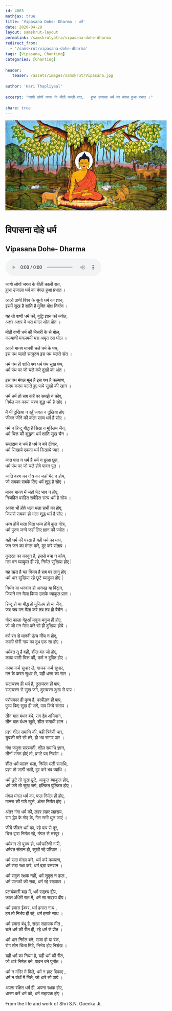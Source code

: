 ```yaml
---    
id: 4063    
mathjax: true    
title: 'Vipasana Dohe- Dharma - धर्म'    
date: 2020-04-29    
layout: samskrut-layout 
permalink: /samskrutyatra/vipasana-dohe-dharma
redirect_from: 
  - '/samskrut/vipasana-dohe-dharma'
tags: [Vipasana, Chanting]
categories: [Chanting]
    
header:    
   teaser: /assets/images/samskrut/Vipasana.jpg    
    
author: 'Hari Thapliyaal'    
    
excerpt: "जागो लोगों जगत के बीती काली रात,   हुआ उजाला धर्म का मंगल हुआ प्रभात ।"   
    
share: true    
---    
```

    
![](/assets/images/samskrut/Vipasana.jpg)    
    
# विपासना दोहे धर्म    
## Vipasana Dohe- Dharma    
    
<audio controls>
  <source src="https://raw.githubusercontent.com/dasarpai/DAI-mp3/main/dasarpai-mp3/052-Dharma.mp3" type="audio/mp3">
  Your browser does not support the audio element.
</audio>     
    
    
    
जागो लोगों जगत के बीती काली रात,    
हुआ उजाला धर्म का मंगल हुआ प्रभात ।    
    
आओ प्राणी विश्व के सुनो धर्म का ज्ञान,    
इसमें सुख है शांति है मुक्ति मोक्ष निर्वाण ।    
    
यह तो वाणी धर्म की, बुद्धि ज्ञान की ज्योत,    
अक्षर अक्षर में भरा मंगल ओत प्रोत ।    
    
मीठी वाणी धर्म की मिसरी के से बोल,    
कल्याणी मंगलमयी भरा अमृत रस घोल ।    
    
आओ मानव मानवी चलें धर्म के पंथ,    
इस पथ चलते सत्पुरुष इस पथ चलते संत ।    
    
धर्म पंथ ही शांति पथ धर्म पंथ सुख पंथ,    
धर्म पंथ पर जो चले करे दुखों का अंत ।    
    
इस पथ मंगल मूल है इस पथ है कल्याण,    
कदम कदम चलते हुए पाये सुखों की खान ।    
    
धर्म धर्म तो सब कहें पर समझे न कोए,    
निर्मल मन काया चरण शुद्ध धर्म है सोए ।    
    
मैं भी दुखिया न रहूँ जगत न दुखिया होए    
जीवन जीने की कला सत्य धर्म है सोए ।    
    
धर्म न हिन्दू बौद्ध है सिख न मुस्लिम जैन,    
धर्म चित्त की शुद्धता धर्म शांति सुख चैन ।    
    
सम्प्रदाय न धर्म है धर्म न बने दीवार,    
धर्म सिखाये एकता धर्म सिखाये प्यार ।    
    
जात पात न धर्म है धर्म न छुआ छूत,    
धर्म पंथ पर जो चले होवे पावन पूत ।    
    
जाति वरण का गोत्र का जहां भेद न होय,    
जो सबका सबके लिए धर्म शुद्ध है सोए ।    
    
मानव मानव में जहां भेद भाव न होए,    
निजहित परहित सर्वहित सत्य धर्म है सोय ।    
    
अपना भी होवे भला भला सभी का होए,    
जिससे सबका हो भला शुद्ध धर्म है सोए ।    
    
धन्य होयें माता पिता धन्य होयें कुल गोत्र,    
धर्म पुरुष जन्मे जहाँ लिए ज्ञान की ज्योत ।    
    
यही धर्म की परख है यही धर्म का माप,    
जन जन का मंगल करे, दूर करे संताप ।    
    
कुदरत का कानून है, इससे बचा न कोय,    
मल मन व्याकुल ही रहे, निर्मल सुखिया होए |    
    
यह ऋत है यह नियम है सब पर लागु होए    
धर्म धार सुखिया रहे छूटे व्याकुल होए |    
    
निर्धन या धनवान हो अनपढ़ या विद्वान,    
जिसने मन मैला किया उसके व्याकुल प्राण ।    
    
हिन्दू हो या बौद्ध हो मुस्लिम हो या जैन,    
जब जब मन मैला करे तब तब हो बैचैन ।    
    
गोरा काला गेहुआँ मनुज मनुज ही होए,    
जो जो मन मैला करे सो ही दुखिया होये ।    
    
वर्ण रंग से मानवी ऊंच नींच न होए,    
काली गोरी गाय का दूध एक सा होए ।    
    
धर्मवंत तू है वही, शील वंत जो होए,    
काया वाणी चित्त की, कर्म न दूषित होए ।    
    
काया कर्म सुधार ले, वाचक कर्म सुधार,    
मन के करम सुधर ले, यही धरम का सार ।    
    
सदाचरण ही धर्म है, दुराचरण ही पाप,    
सदाचरण से सुख जगे, दुराचरण दुःख से पाप ।    
    
परोपकार ही पुण्य है, परपीड़न ही पाप,    
पुण्य किए सुख ही जगे, पाप किये संताप ।    
    
तीन बात बंधन बंधे, राग द्वेष अभिमान,    
तीन बात बंधन खुले, शील समाधी ज्ञान ।    
    
प्रज्ञा शील समाधि की, बही त्रिवेणी धार,    
डुबकी मारे सो तरे, हो भव सागर पार ।    
    
गंगा जमुना सरस्वती, शील समाधि ज्ञान,    
तीनों संगम होएं तो, प्रगटे पद निर्वाण ।    
    
शील धर्म पालन भला, निर्मल भली समाधि,    
प्रज्ञा तो जागी भली, दूर करे भव व्याधि ।    
    
धर्म छूटे तो सुख छूटे, आकुल व्याकुल होए,    
धर्म जगे तो सुख जगे, हल्कित पुल्कित होए ।    
    
मंगल मंगल धर्म का, फल निर्मल ही होए,    
मानस की गांठे खुले, अंतर निर्मल होए ।    
    
अंतर गंगा धर्म की, लहर लहर लहराय,    
राग द्धेष के मोह के, मैल सभी धुल जाएं ।    
    
जीयें जीवन धर्म का, रहे पाप से दूर,    
चित्त द्वारा निर्मल रहे, मंगल से भरपूर ।    
    
धर्मवान तो पुरुष हो, धर्मचारिणी नारी,    
धर्मवंत संतान हो, सुखी रहे परिवार ।    
    
धर्म सदा मंगल करे, धर्म करे कल्याण,    
धर्म सदा रक्षा करे, धर्म बड़ा बलवान ।    
    
धर्म सदृश रक्षक नहीं, धर्म सुदृश न ढाल ,    
धर्म पालकों की सदा, धर्म रहे रखवाल ।    
    
प्रलयंकारी बाढ़ में, धर्म सद्रश्य द्वीप,    
काल अँधेरी रात में, धर्म सा सद्रश्य दीप।    
    
धर्म हमारा ईश्वर, धर्म हमारा नाथ ,    
हम तो निर्भय ही रहे, धर्म हमारे साथ ।    
    
धर्म हमारा बंधू है, सखा सहायक मीत ,    
चले धर्म की रीत ही, रहे धर्म से प्रीत ।    
    
धर्म धार निर्मल बने, राजा हो या रंक,    
रोग शोग चिंता मिटे, निर्भय होए निशंख ।    
    
यही धर्म का नियम है, यही धर्म की रीत,    
जो धारे निर्मल बने, पावन बने पुनीत ।    
    
धर्म न मंदिर मे मिले, धर्म न हाट बिकाए ,    
धर्म न ग्रंथों में मिले, जो धारे सो पाये ।    
    
अपना रक्षित धर्म ही, अपना रक्षक होए,    
धारण करें धर्म को, धर्म सहायक होए ।    
    
From the life and work of Shri S.N. Goenka Ji.    
    
